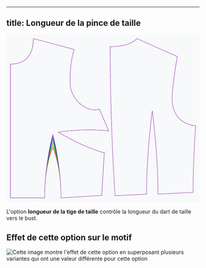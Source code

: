 ***

## title: Longueur de la pince de taille

![L'effet de l'option de la longueur de la taille sur le patron](sample.png)

L'option **longueur de la tige de taille** contrôle la longueur du dart de taille vers le bust.

## Effet de cette option sur le motif

![Cette image montre l'effet de cette option en superposant plusieurs variantes qui ont une valeur différente pour cette option](bella\_waistdartlength\_sample.svg "Effet de cette option sur le motif")
